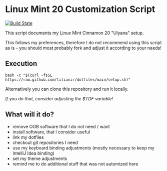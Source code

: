 # Linux Mint 20 Customization Script
[![Build State](https://github.com/tiliavir/dotfiles/workflows/Shellcheck/badge.svg)](https://github.com/Tiliavir/mvw-creator/actions)

This script documents my Linux Mint Cinnamon 20 "Ulyana" setup.

This follows my preferences, therefore I do not recommend using this script as
is - you should most probably fork and adjust it according to your needs!

## Execution
```shell script
bash -c "$(curl -fsSL https://raw.github.com/tiliavir/dotfiles/main/setup.sh)"
```

Alternatively you can clone this repository and run it locally.

*If you do that, consider adjusting the $TDF variable!*

## What will it do? 
- remove OOB software that I do not need / want
- install software, that I consider useful
- link my dotfiles
- checkout git repositories I need
- use my keyboard binding adjustments (mostly necessary to keep my IntelliJ Idea binding)
- set my theme adjustments
- remind me to do additional stuff that was not automized here
